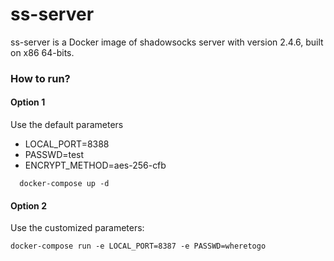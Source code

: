 # ss-server
ss-server is a Docker image of shadowsocks server with version 2.4.6, built on x86 64-bits.

### How to run?

#### Option 1 #### 
Use the default parameters
* LOCAL_PORT=8388
* PASSWD=test
* ENCRYPT_METHOD=aes-256-cfb
```
  docker-compose up -d
```

#### Option 2 ####
Use the customized parameters: 
```
docker-compose run -e LOCAL_PORT=8387 -e PASSWD=wheretogo
```

